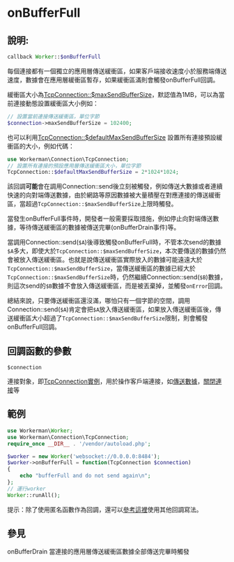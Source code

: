 # onBufferFull
## 說明:
```php
callback Worker::$onBufferFull
```

每個連接都有一個獨立的應用層傳送緩衝區，如果客戶端接收速度小於服務端傳送速度，數據會在應用層緩衝區暫存，如果緩衝區滿則會觸發onBufferFull回調。

緩衝區大小為[TcpConnection::$maxSendBufferSize](../tcp-connection/max-send-buffer-size.md)，默認值為1MB，可以為當前連接動態設置緩衝區大小例如：
```php
// 設置當前連接傳送緩衝區，單位字節
$connection->maxSendBufferSize = 102400;
```
也可以利用[TcpConnection::$defaultMaxSendBufferSize](../tcp-connection/default-max-send-buffer-size.md) 設置所有連接預設緩衝區的大小，例如代碼：
```php
use Workerman\Connection\TcpConnection;
// 設置所有連接的預設應用層傳送緩衝區大小，單位字節
TcpConnection::$defaultMaxSendBufferSize = 2*1024*1024;
```

該回調**可能**會在調用Connection::send後立刻被觸發，例如傳送大數據或者連續快速的向對端傳送數據，由於網路等原因數據被大量積壓在對應連接的傳送緩衝區，當超過```TcpConnection::$maxSendBufferSize```上限時觸發。

當發生onBufferFull事件時，開發者一般需要採取措施，例如停止向對端傳送數據，等待傳送緩衝區的數據被傳送完畢(onBufferDrain事件)等。

當調用Connection::send(`$A`)後導致觸發onBufferFull時，不管本次send的數據`$A`多大，即使大於`TcpConnection::$maxSendBufferSize`，本次要傳送的數據仍然會被放入傳送緩衝區。也就是說傳送緩衝區實際放入的數據可能遠遠大於`TcpConnection::$maxSendBufferSize`，當傳送緩衝區的數據已經大於`TcpConnection::$maxSendBufferSize`時，仍然繼續Connection::send(`$B`)數據，則這次send的`$B`數據不會放入傳送緩衝區，而是被丟棄掉，並觸發`onError`回調。

總結來說，只要傳送緩衝區還沒滿，哪怕只有一個字節的空間，調用Connection::send(```$A```)肯定會把```$A```放入傳送緩衝區，如果放入傳送緩衝區後，傳送緩衝區大小超過了```TcpConnection::$maxSendBufferSize```限制，則會觸發onBufferFull回調。

## 回調函數的參數

``` $connection ```

連接對象，即[TcpConnection實例](../tcp-connection.md)，用於操作客戶端連接，如[傳送數據](../tcp-connection/send.md)，[關閉連接](../tcp-connection/close.md)等

## 範例

```php
use Workerman\Worker;
use Workerman\Connection\TcpConnection;
require_once __DIR__ . '/vendor/autoload.php';

$worker = new Worker('websocket://0.0.0.0:8484');
$worker->onBufferFull = function(TcpConnection $connection)
{
    echo "bufferFull and do not send again\n";
};
// 運行worker
Worker::runAll();
```

提示：除了使用匿名函數作為回調，還可以[參考這裡](../faq/callback_methods.md)使用其他回調寫法。

## 參見
onBufferDrain 當連接的應用層傳送緩衝區數據全部傳送完畢時觸發

